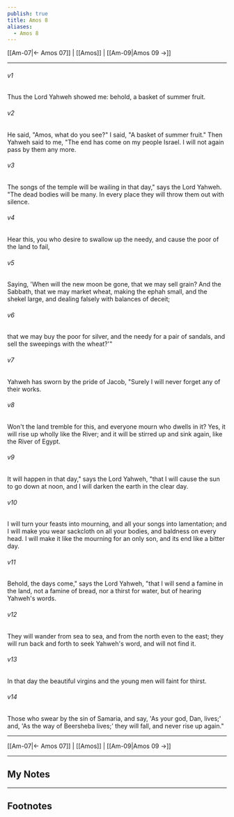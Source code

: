 ```yaml
---
publish: true
title: Amos 8
aliases:
  - Amos 8
---
```


[[Am-07|← Amos 07]] | [[Amos]] | [[Am-09|Amos 09 →]]
***



###### v1 
Thus the Lord Yahweh showed me: behold, a basket of summer fruit. 

###### v2 
He said, "Amos, what do you see?" I said, "A basket of summer fruit." Then Yahweh said to me, "The end has come on my people Israel. I will not again pass by them any more. 

###### v3 
The songs of the temple will be wailing in that day," says the Lord Yahweh. "The dead bodies will be many. In every place they will throw them out with silence. 

###### v4 
Hear this, you who desire to swallow up the needy, and cause the poor of the land to fail, 

###### v5 
Saying, 'When will the new moon be gone, that we may sell grain? And the Sabbath, that we may market wheat, making the ephah small, and the shekel large, and dealing falsely with balances of deceit; 

###### v6 
that we may buy the poor for silver, and the needy for a pair of sandals, and sell the sweepings with the wheat?'" 

###### v7 
Yahweh has sworn by the pride of Jacob, "Surely I will never forget any of their works. 

###### v8 
Won't the land tremble for this, and everyone mourn who dwells in it? Yes, it will rise up wholly like the River; and it will be stirred up and sink again, like the River of Egypt. 

###### v9 
It will happen in that day," says the Lord Yahweh, "that I will cause the sun to go down at noon, and I will darken the earth in the clear day. 

###### v10 
I will turn your feasts into mourning, and all your songs into lamentation; and I will make you wear sackcloth on all your bodies, and baldness on every head. I will make it like the mourning for an only son, and its end like a bitter day. 

###### v11 
Behold, the days come," says the Lord Yahweh, "that I will send a famine in the land, not a famine of bread, nor a thirst for water, but of hearing Yahweh's words. 

###### v12 
They will wander from sea to sea, and from the north even to the east; they will run back and forth to seek Yahweh's word, and will not find it. 

###### v13 
In that day the beautiful virgins and the young men will faint for thirst. 

###### v14 
Those who swear by the sin of Samaria, and say, 'As your god, Dan, lives;' and, 'As the way of Beersheba lives;' they will fall, and never rise up again."

***
[[Am-07|← Amos 07]] | [[Amos]] | [[Am-09|Amos 09 →]]

---
## My Notes

---
## Footnotes
